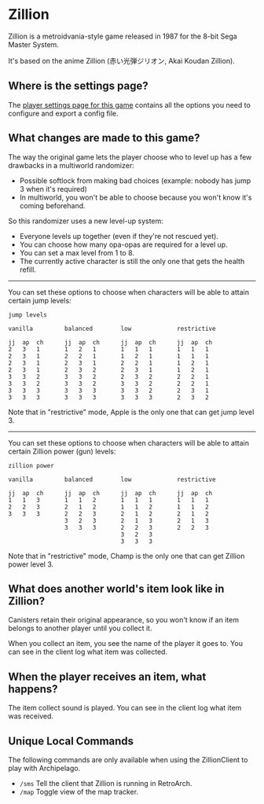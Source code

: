 # Zillion

Zillion is a metroidvania-style game released in 1987 for the 8-bit Sega Master System.

It's based on the anime Zillion (赤い光弾ジリオン, Akai Koudan Zillion).

## Where is the settings page?

The [player settings page for this game](../player-settings) contains all the options you need to configure and export a config file.

## What changes are made to this game?

The way the original game lets the player choose who to level up has a few drawbacks in a multiworld randomizer:
 - Possible softlock from making bad choices (example: nobody has jump 3 when it's required)
 - In multiworld, you won't be able to choose because you won't know it's coming beforehand.

So this randomizer uses a new level-up system:
 - Everyone levels up together (even if they're not rescued yet).
 - You can choose how many opa-opas are required for a level up.
 - You can set a max level from 1 to 8.
 - The currently active character is still the only one that gets the health refill.

---

You can set these options to choose when characters will be able to attain certain jump levels:

```
jump levels

vanilla         balanced        low             restrictive

jj  ap  ch      jj  ap  ch      jj  ap  ch      jj  ap  ch
2   3   1       1   2   1       1   1   1       1   1   1
2   3   1       2   2   1       1   2   1       1   1   1
2   3   1       2   3   1       2   2   1       1   2   1
2   3   1       2   3   2       2   3   1       1   2   1
3   3   2       3   3   2       2   3   2       2   2   1
3   3   2       3   3   2       3   3   2       2   2   1
3   3   3       3   3   3       3   3   2       2   3   1
3   3   3       3   3   3       3   3   3       2   3   2
```

Note that in "restrictive" mode, Apple is the only one that can get jump level 3.

---

You can set these options to choose when characters will be able to attain certain Zillion power (gun) levels:

```
zillion power

vanilla         balanced        low             restrictive

jj  ap  ch      jj  ap  ch      jj  ap  ch      jj  ap  ch
1   1   3       1   1   2       1   1   1       1   1   1
2   2   3       2   1   2       1   1   2       1   1   2
3   3   3       2   2   3       2   1   2       2   1   2
                3   2   3       2   1   3       2   1   3
                3   3   3       2   2   3       2   2   3
                                3   2   3
                                3   3   3
```

Note that in "restrictive" mode, Champ is the only one that can get Zillion power level 3.

## What does another world's item look like in Zillion?

Canisters retain their original appearance, so you won't know if an item belongs to another player until you collect it.

When you collect an item, you see the name of the player it goes to. You can see in the client log what item was
collected.

## When the player receives an item, what happens?

The item collect sound is played. You can see in the client log what item was received.

## Unique Local Commands

The following commands are only available when using the ZillionClient to play with Archipelago.

- `/sms` Tell the client that Zillion is running in RetroArch.
- `/map` Toggle view of the map tracker.
